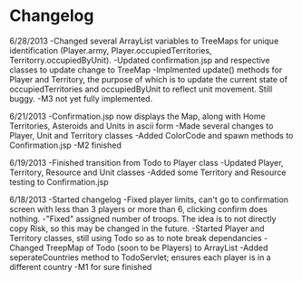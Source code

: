 Changelog
============================
6/28/2013
-Changed several ArrayList variables to TreeMaps for unique identification (Player.army, Player.occupiedTerritories, Territorry.occupiedByUnit). 
-Updated confirmation.jsp and respective classes to update change to TreeMap
-Implmented update() methods for Player and Territory, the purpose of which is to update the current state of occupiedTerritories and occupiedByUnit to reflect unit movement. Still buggy.
-M3 not yet fully implemented.


6/21/2013
-Confirmation.jsp now displays the Map, along with Home Territories, Asteroids and 	Units in ascii form
-Made several changes to Player, Unit and Territory classes
-Added ColorCode and spawn methods to Confirmation.jsp
-M2 finished

6/19/2013
-Finished transition from Todo to Player class
-Updated Player, Territory, Resource and Unit classes
-Added some Territory and Resource testing to Confirmation.jsp

6/18/2013
-Started changelog
-Fixed player limits, can't go to confirmation screen with less than 3 players or more than 6, clicking confirm does nothing.
-"Fixed" assigned number of troops. The idea is to not directly copy Risk, so this may be changed in the future.
-Started Player and Territory classes, still using Todo so as to note break dependancies
-Changed TreepMap of Todo (soon to be Players) to ArrayList
-Added seperateCountries method to TodoServlet; ensures each player is in a different country
-M1 for sure finished
